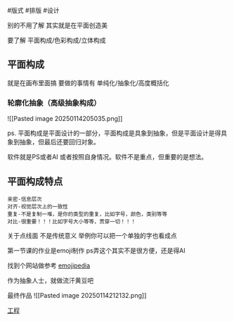 #版式 #排版 #设计

别的不用了解
其实就是在平面创造美

要了解 平面构成/色彩构成/立体构成

## 平面构成
就是在画布里面搞
要做的事情有 单纯化/抽象化/高度概括化

### 轮廓化抽象（高级抽象构成）
![[Pasted image 20250114205035.png]]

ps. 平面构成是平面设计的一部分，平面构成是具象到抽象，但是平面设计是得具象到抽象，但最后还要回归对象。


软件就是PS或者AI 或者按照自身情况。软件不是重点，但重要的是想法。


## 平面构成特点

``` 四大特点（规则）
亲密-信息层次
对齐-视觉层次上的一致性
重复-不是复制一堆，是你的类型的重复，比如字号，颜色，类别等等
对比-很重要！！！比如字号大小等等，贯穿一切！！！
```

关于点线面
不是传统意义
举例你可以把一个单独的字也看成点


第一节课的作业是emoji制作
ps弄这个其实不是很方便，还是得AI

找到个网站做参考
[emojipedia](https://emojipedia.org/)

作为抽象人士，就做流汗黄豆吧

最终作品
![[Pasted image 20250114212132.png]]

[工程](./assets/第一节案例.ai)


